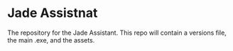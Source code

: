 # Jade Assistnat
The repository for the Jade Assistant. This repo will contain a versions file, the main .exe, and the assets.
